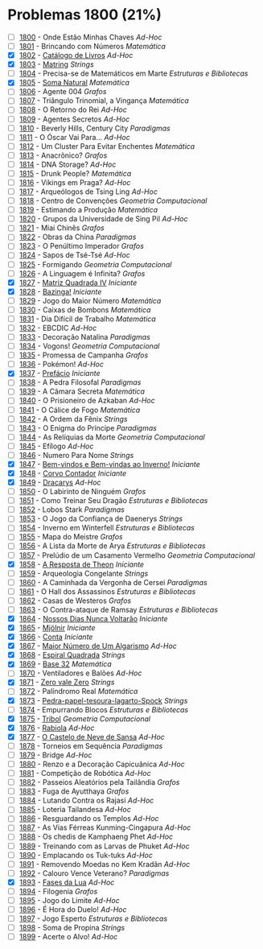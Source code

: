 # Problemas 1800 (21%)

  - [ ]  [1800](https://www.beecrowd.com.br/judge/pt/problems/view/1800) - Onde Estão Minhas Chaves *Ad-Hoc*
  - [ ]  [1801](https://www.beecrowd.com.br/judge/pt/problems/view/1801) - Brincando com Números *Matemática*
  - [x]  [1802](https://www.beecrowd.com.br/judge/pt/problems/view/1802) - [Catálogo de Livros](https://github.com/potigol/uoj-potigol/blob/master/src/1800/1802.poti) *Ad-Hoc*
  - [x]  [1803](https://www.beecrowd.com.br/judge/pt/problems/view/1803) - [Matring](https://github.com/potigol/uoj-potigol/blob/master/src/1800/1803.poti) *Strings*
  - [ ]  [1804](https://www.beecrowd.com.br/judge/pt/problems/view/1804) - Precisa-se de Matemáticos em Marte *Estruturas e Bibliotecas*
  - [x]  [1805](https://www.beecrowd.com.br/judge/pt/problems/view/1805) - [Soma Natural](https://github.com/potigol/uoj-potigol/blob/master/src/1800/1805.poti) *Matemática*
  - [ ]  [1806](https://www.beecrowd.com.br/judge/pt/problems/view/1806) - Agente 004 *Grafos*
  - [ ]  [1807](https://www.beecrowd.com.br/judge/pt/problems/view/1807) - Triângulo Trinomial, a Vingança *Matemática*
  - [ ]  [1808](https://www.beecrowd.com.br/judge/pt/problems/view/1808) - O Retorno do Rei *Ad-Hoc*
  - [ ]  [1809](https://www.beecrowd.com.br/judge/pt/problems/view/1809) - Agentes Secretos *Ad-Hoc*
  - [ ]  [1810](https://www.beecrowd.com.br/judge/pt/problems/view/1810) - Beverly Hills, Century City *Paradigmas*
  - [ ]  [1811](https://www.beecrowd.com.br/judge/pt/problems/view/1811) - O Óscar Vai Para... *Ad-Hoc*
  - [ ]  [1812](https://www.beecrowd.com.br/judge/pt/problems/view/1812) - Um Cluster Para Evitar Enchentes *Matemática*
  - [ ]  [1813](https://www.beecrowd.com.br/judge/pt/problems/view/1813) - Anacrônico? *Grafos*
  - [ ]  [1814](https://www.beecrowd.com.br/judge/pt/problems/view/1814) - DNA Storage? *Ad-Hoc*
  - [ ]  [1815](https://www.beecrowd.com.br/judge/pt/problems/view/1815) - Drunk People? *Matemática*
  - [ ]  [1816](https://www.beecrowd.com.br/judge/pt/problems/view/1816) - Vikings em Praga? *Ad-Hoc*
  - [ ]  [1817](https://www.beecrowd.com.br/judge/pt/problems/view/1817) - Arqueólogos de Tsing Ling *Ad-Hoc*
  - [ ]  [1818](https://www.beecrowd.com.br/judge/pt/problems/view/1818) - Centro de Convenções *Geometria Computacional*
  - [ ]  [1819](https://www.beecrowd.com.br/judge/pt/problems/view/1819) - Estimando a Produção *Matemática*
  - [ ]  [1820](https://www.beecrowd.com.br/judge/pt/problems/view/1820) - Grupos da Universidade de Sing Pil *Ad-Hoc*
  - [ ]  [1821](https://www.beecrowd.com.br/judge/pt/problems/view/1821) - Miai Chinês *Grafos*
  - [ ]  [1822](https://www.beecrowd.com.br/judge/pt/problems/view/1822) - Obras da China *Paradigmas*
  - [ ]  [1823](https://www.beecrowd.com.br/judge/pt/problems/view/1823) - O Penúltimo Imperador *Grafos*
  - [ ]  [1824](https://www.beecrowd.com.br/judge/pt/problems/view/1824) - Sapos de Tsé-Tsé *Ad-Hoc*
  - [ ]  [1825](https://www.beecrowd.com.br/judge/pt/problems/view/1825) - Formigando *Geometria Computacional*
  - [ ]  [1826](https://www.beecrowd.com.br/judge/pt/problems/view/1826) - A Linguagem é Infinita? *Grafos*
  - [x]  [1827](https://www.beecrowd.com.br/judge/pt/problems/view/1827) - [Matriz Quadrada IV](https://github.com/potigol/uoj-potigol/blob/master/src/1800/1827.poti) *Iniciante*
  - [x]  [1828](https://www.beecrowd.com.br/judge/pt/problems/view/1828) - [Bazinga!](https://github.com/potigol/uoj-potigol/blob/master/src/1800/1828.poti) *Iniciante*
  - [ ]  [1829](https://www.beecrowd.com.br/judge/pt/problems/view/1829) - Jogo do Maior Número *Matemática*
  - [ ]  [1830](https://www.beecrowd.com.br/judge/pt/problems/view/1830) - Caixas de Bombons *Matemática*
  - [ ]  [1831](https://www.beecrowd.com.br/judge/pt/problems/view/1831) - Dia Difícil de Trabalho *Matemática*
  - [ ]  [1832](https://www.beecrowd.com.br/judge/pt/problems/view/1832) - EBCDIC *Ad-Hoc*
  - [ ]  [1833](https://www.beecrowd.com.br/judge/pt/problems/view/1833) - Decoração Natalina *Paradigmas*
  - [ ]  [1834](https://www.beecrowd.com.br/judge/pt/problems/view/1834) - Vogons! *Geometria Computacional*
  - [ ]  [1835](https://www.beecrowd.com.br/judge/pt/problems/view/1835) - Promessa de Campanha *Grafos*
  - [ ]  [1836](https://www.beecrowd.com.br/judge/pt/problems/view/1836) - Pokémon! *Ad-Hoc*
  - [x]  [1837](https://www.beecrowd.com.br/judge/pt/problems/view/1837) - [Prefácio](https://github.com/potigol/uoj-potigol/blob/master/src/1800/1837.poti) *Iniciante*
  - [ ]  [1838](https://www.beecrowd.com.br/judge/pt/problems/view/1838) - A Pedra Filosofal *Paradigmas*
  - [ ]  [1839](https://www.beecrowd.com.br/judge/pt/problems/view/1839) - A Câmara Secreta *Matemática*
  - [ ]  [1840](https://www.beecrowd.com.br/judge/pt/problems/view/1840) - O Prisioneiro de Azkaban *Ad-Hoc*
  - [ ]  [1841](https://www.beecrowd.com.br/judge/pt/problems/view/1841) - O Cálice de Fogo *Matemática*
  - [ ]  [1842](https://www.beecrowd.com.br/judge/pt/problems/view/1842) - A Ordem da Fênix *Strings*
  - [ ]  [1843](https://www.beecrowd.com.br/judge/pt/problems/view/1843) - O Enigma do Príncipe *Paradigmas*
  - [ ]  [1844](https://www.beecrowd.com.br/judge/pt/problems/view/1844) - As Relíquias da Morte *Geometria Computacional*
  - [ ]  [1845](https://www.beecrowd.com.br/judge/pt/problems/view/1845) - Efílogo *Ad-Hoc*
  - [ ]  [1846](https://www.beecrowd.com.br/judge/pt/problems/view/1846) - Numero Para Nome *Strings*
  - [x]  [1847](https://www.beecrowd.com.br/judge/pt/problems/view/1847) - [Bem-vindos e Bem-vindas ao Inverno!](https://github.com/potigol/uoj-potigol/blob/master/src/1800/1847.poti) *Iniciante*
  - [x]  [1848](https://www.beecrowd.com.br/judge/pt/problems/view/1848) - [Corvo Contador](https://github.com/potigol/uoj-potigol/blob/master/src/1800/1848.poti) *Iniciante*
  - [x]  [1849](https://www.beecrowd.com.br/judge/pt/problems/view/1849) - [Dracarys](https://github.com/potigol/uoj-potigol/blob/master/src/1800/1849.poti) *Ad-Hoc*
  - [ ]  [1850](https://www.beecrowd.com.br/judge/pt/problems/view/1850) - O Labirinto de Ninguém *Grafos*
  - [ ]  [1851](https://www.beecrowd.com.br/judge/pt/problems/view/1851) - Como Treinar Seu Dragão *Estruturas e Bibliotecas*
  - [ ]  [1852](https://www.beecrowd.com.br/judge/pt/problems/view/1852) - Lobos Stark *Paradigmas*
  - [ ]  [1853](https://www.beecrowd.com.br/judge/pt/problems/view/1853) - O Jogo da Confiança de Daenerys *Strings*
  - [ ]  [1854](https://www.beecrowd.com.br/judge/pt/problems/view/1854) - Inverno em Winterfell *Estruturas e Bibliotecas*
  - [ ]  [1855](https://www.beecrowd.com.br/judge/pt/problems/view/1855) - Mapa do Meistre *Grafos*
  - [ ]  [1856](https://www.beecrowd.com.br/judge/pt/problems/view/1856) - A Lista da Morte de Arya *Estruturas e Bibliotecas*
  - [ ]  [1857](https://www.beecrowd.com.br/judge/pt/problems/view/1857) - Prelúdio de um Casamento Vermelho *Geometria Computacional*
  - [x]  [1858](https://www.beecrowd.com.br/judge/pt/problems/view/1858) - [A Resposta de Theon](https://github.com/potigol/uoj-potigol/blob/master/src/1800/1858.poti) *Iniciante*
  - [ ]  [1859](https://www.beecrowd.com.br/judge/pt/problems/view/1859) - Arqueologia Congelante *Strings*
  - [ ]  [1860](https://www.beecrowd.com.br/judge/pt/problems/view/1860) - A Caminhada da Vergonha de Cersei *Paradigmas*
  - [ ]  [1861](https://www.beecrowd.com.br/judge/pt/problems/view/1861) - O Hall dos Assassinos *Estruturas e Bibliotecas*
  - [ ]  [1862](https://www.beecrowd.com.br/judge/pt/problems/view/1862) - Casas de Westeros *Grafos*
  - [ ]  [1863](https://www.beecrowd.com.br/judge/pt/problems/view/1863) - O Contra-ataque de Ramsay *Estruturas e Bibliotecas*
  - [x]  [1864](https://www.beecrowd.com.br/judge/pt/problems/view/1864) - [Nossos Dias Nunca Voltarão](https://github.com/potigol/uoj-potigol/blob/master/src/1800/1864.poti) *Iniciante*
  - [x]  [1865](https://www.beecrowd.com.br/judge/pt/problems/view/1865) - [Mjölnir](https://github.com/potigol/uoj-potigol/blob/master/src/1800/1865.poti) *Iniciante*
  - [x]  [1866](https://www.beecrowd.com.br/judge/pt/problems/view/1866) - [Conta](https://github.com/potigol/uoj-potigol/blob/master/src/1800/1866.poti) *Iniciante*
  - [x]  [1867](https://www.beecrowd.com.br/judge/pt/problems/view/1867) - [Maior Número de Um Algarismo](https://github.com/potigol/uoj-potigol/blob/master/src/1800/1867.poti) *Ad-Hoc*
  - [x]  [1868](https://www.beecrowd.com.br/judge/pt/problems/view/1868) - [Espiral Quadrada](https://github.com/potigol/uoj-potigol/blob/master/src/1800/1868.poti) *Strings*
  - [x]  [1869](https://www.beecrowd.com.br/judge/pt/problems/view/1869) - [Base 32](https://github.com/potigol/uoj-potigol/blob/master/src/1800/1869.poti) *Matemática*
  - [ ]  [1870](https://www.beecrowd.com.br/judge/pt/problems/view/1870) - Ventiladores e Balões *Ad-Hoc*
  - [x]  [1871](https://www.beecrowd.com.br/judge/pt/problems/view/1871) - [Zero vale Zero](https://github.com/potigol/uoj-potigol/blob/master/src/1800/1871.poti) *Strings*
  - [ ]  [1872](https://www.beecrowd.com.br/judge/pt/problems/view/1872) - Palíndromo Real *Matemática*
  - [x]  [1873](https://www.beecrowd.com.br/judge/pt/problems/view/1873) - [Pedra-papel-tesoura-lagarto-Spock](https://github.com/potigol/uoj-potigol/blob/master/src/1800/1873.poti) *Strings*
  - [ ]  [1874](https://www.beecrowd.com.br/judge/pt/problems/view/1874) - Empurrando Blocos *Estruturas e Bibliotecas*
  - [x]  [1875](https://www.beecrowd.com.br/judge/pt/problems/view/1875) - [Tribol](https://github.com/potigol/uoj-potigol/blob/master/src/1800/1875.poti) *Geometria Computacional*
  - [x]  [1876](https://www.beecrowd.com.br/judge/pt/problems/view/1876) - [Rabiola](https://github.com/potigol/uoj-potigol/blob/master/src/1800/1876.poti) *Ad-Hoc*
  - [x]  [1877](https://www.beecrowd.com.br/judge/pt/problems/view/1877) - [O Castelo de Neve de Sansa](https://github.com/potigol/uoj-potigol/blob/master/src/1800/1877.poti) *Ad-Hoc*
  - [ ]  [1878](https://www.beecrowd.com.br/judge/pt/problems/view/1878) - Torneios em Sequência *Paradigmas*
  - [ ]  [1879](https://www.beecrowd.com.br/judge/pt/problems/view/1879) - Bridge *Ad-Hoc*
  - [ ]  [1880](https://www.beecrowd.com.br/judge/pt/problems/view/1880) - Renzo e a Decoração Capicuânica *Ad-Hoc*
  - [ ]  [1881](https://www.beecrowd.com.br/judge/pt/problems/view/1881) - Competição de Robótica *Ad-Hoc*
  - [ ]  [1882](https://www.beecrowd.com.br/judge/pt/problems/view/1882) - Passeios Aleatórios pela Tailândia *Grafos*
  - [ ]  [1883](https://www.beecrowd.com.br/judge/pt/problems/view/1883) - Fuga de Ayutthaya *Grafos*
  - [ ]  [1884](https://www.beecrowd.com.br/judge/pt/problems/view/1884) - Lutando Contra os Rajasi *Ad-Hoc*
  - [ ]  [1885](https://www.beecrowd.com.br/judge/pt/problems/view/1885) - Loteria Tailandesa *Ad-Hoc*
  - [ ]  [1886](https://www.beecrowd.com.br/judge/pt/problems/view/1886) - Resguardando os Templos *Ad-Hoc*
  - [ ]  [1887](https://www.beecrowd.com.br/judge/pt/problems/view/1887) - As Vias Férreas Kunming-Cingapura *Ad-Hoc*
  - [ ]  [1888](https://www.beecrowd.com.br/judge/pt/problems/view/1888) - Os chedis de Kamphaeng Phet *Ad-Hoc*
  - [ ]  [1889](https://www.beecrowd.com.br/judge/pt/problems/view/1889) - Treinando com as Larvas de Phuket *Ad-Hoc*
  - [ ]  [1890](https://www.beecrowd.com.br/judge/pt/problems/view/1890) - Emplacando os Tuk-tuks *Ad-Hoc*
  - [ ]  [1891](https://www.beecrowd.com.br/judge/pt/problems/view/1891) - Removendo Moedas no Kem Kradãn *Ad-Hoc*
  - [ ]  [1892](https://www.beecrowd.com.br/judge/pt/problems/view/1892) - Calouro Vence Veterano? *Paradigmas*
  - [x]  [1893](https://www.beecrowd.com.br/judge/pt/problems/view/1893) - [Fases da Lua](https://github.com/potigol/uoj-potigol/blob/master/src/1800/1893.poti) *Ad-Hoc*
  - [ ]  [1894](https://www.beecrowd.com.br/judge/pt/problems/view/1894) - Filogenia *Grafos*
  - [ ]  [1895](https://www.beecrowd.com.br/judge/pt/problems/view/1895) - Jogo do Limite *Ad-Hoc*
  - [ ]  [1896](https://www.beecrowd.com.br/judge/pt/problems/view/1896) - É Hora do Duelo! *Ad-Hoc*
  - [ ]  [1897](https://www.beecrowd.com.br/judge/pt/problems/view/1897) - Jogo Esperto *Estruturas e Bibliotecas*
  - [ ]  [1898](https://www.beecrowd.com.br/judge/pt/problems/view/1898) - Soma de Propina *Strings*
  - [ ]  [1899](https://www.beecrowd.com.br/judge/pt/problems/view/1899) - Acerte o Alvo! *Ad-Hoc*